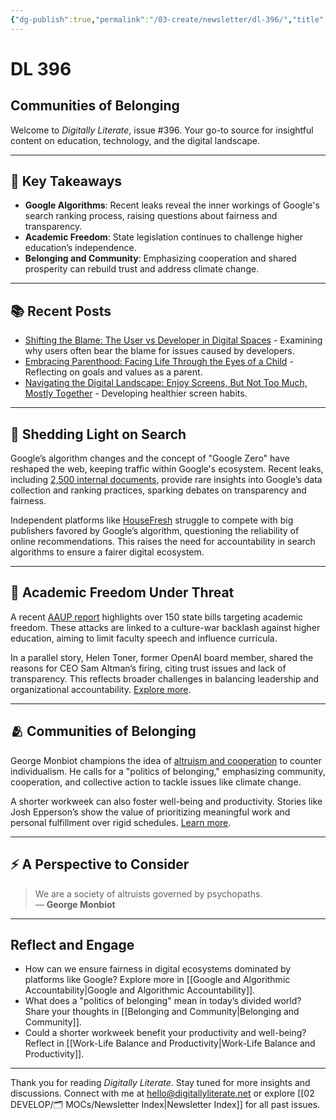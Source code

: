 ```yaml
---
{"dg-publish":true,"permalink":"/03-create/newsletter/dl-396/","title":"Communities of Belonging","tags":["digital-literacy","google-algorithm","academic-freedom","climate-activism","work-life-balance"]}
---
```



# DL 396

## Communities of Belonging

Welcome to _Digitally Literate_, issue #396. Your go-to source for insightful content on education, technology, and the digital landscape.

---

## 🔖 Key Takeaways
- **Google Algorithms**: Recent leaks reveal the inner workings of Google's search ranking process, raising questions about fairness and transparency.
- **Academic Freedom**: State legislation continues to challenge higher education’s independence.
- **Belonging and Community**: Emphasizing cooperation and shared prosperity can rebuild trust and address climate change.

---

## 📚 Recent Posts
- [Shifting the Blame: The User vs Developer in Digital Spaces](https://wiobyrne.com/user-vs-developer/) - Examining why users often bear the blame for issues caused by developers.
- [Embracing Parenthood: Facing Life Through the Eyes of a Child](https://wiobyrne.com/embracing-parenthood/) - Reflecting on goals and values as a parent.
- [Navigating the Digital Landscape: Enjoy Screens, But Not Too Much, Mostly Together](https://wiobyrne.com/navigating-the-digital-landscape/) - Developing healthier screen habits.

---

## 🔦 Shedding Light on Search

Google’s algorithm changes and the concept of "Google Zero" have reshaped the web, keeping traffic within Google's ecosystem. Recent leaks, including [2,500 internal documents](https://www.theverge.com/2024-05-29/24167407/google-search-algorithm-documents-leak-confirmation), provide rare insights into Google’s data collection and ranking practices, sparking debates on transparency and fairness.

Independent platforms like [HouseFresh](https://housefresh.com/how-google-decimated-housefresh/) struggle to compete with big publishers favored by Google’s algorithm, questioning the reliability of online recommendations. This raises the need for accountability in search algorithms to ensure a fairer digital ecosystem.

---

## 🫢 Academic Freedom Under Threat

A recent [AAUP report](https://www.aaup.org/article/manufacturing-backlash) highlights over 150 state bills targeting academic freedom. These attacks are linked to a culture-war backlash against higher education, aiming to limit faculty speech and influence curricula.

In a parallel story, Helen Toner, former OpenAI board member, shared the reasons for CEO Sam Altman’s firing, citing trust issues and lack of transparency. This reflects broader challenges in balancing leadership and organizational accountability. [Explore more](https://www.theverge.com/2024-05-28/24166713/openai-helen-toner-explains-why-sam-altman-was-fired).

---

## 🫂 Communities of Belonging

George Monbiot champions the idea of [altruism and cooperation](https://www.theguardian.com/commentisfree/2019/feb/15/planet-children-protest-climate-change-speech) to counter individualism. He calls for a "politics of belonging," emphasizing community, cooperation, and collective action to tackle issues like climate change.

A shorter workweek can also foster well-being and productivity. Stories like Josh Epperson’s show the value of prioritizing meaningful work and personal fulfillment over rigid schedules. [Learn more](https://www.theatlantic.com/ideas/archive/2023/05/shorter-workweek-leisure-productivity/674138/).

---

## ⚡️ A Perspective to Consider

> We are a society of altruists governed by psychopaths.  
> — **George Monbiot**

---

## Reflect and Engage
- How can we ensure fairness in digital ecosystems dominated by platforms like Google? Explore more in [[Google and Algorithmic Accountability\|Google and Algorithmic Accountability]].
- What does a "politics of belonging" mean in today’s divided world? Share your thoughts in [[Belonging and Community\|Belonging and Community]].
- Could a shorter workweek benefit your productivity and well-being? Reflect in [[Work-Life Balance and Productivity\|Work-Life Balance and Productivity]].

---

Thank you for reading _Digitally Literate_. Stay tuned for more insights and discussions. Connect with me at hello@digitallyliterate.net or explore [[02 DEVELOP/🗂️ MOCs/Newsletter Index\|Newsletter Index]] for all past issues.

